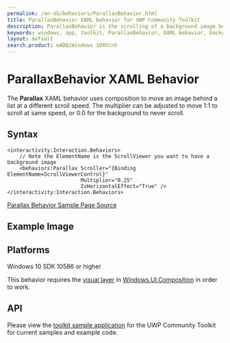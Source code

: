 ```yaml
---
permalink: /en-US/behaviors/ParallaxBehavior.html
title: ParallaxBehavior XAML behavior for UWP Community Toolkit
description: ParallaxBehavior is the scrolling of a background image behind a scrollview at a different speed than the list scrolls
keywords: windows, app, toolkit, ParallaxBehavior, XAML behavior, background image, custom scrolling behavior
layout: default
search.product: eADQiWindows 10XVcnh
---
```


# ParallaxBehavior XAML Behavior
The **Parallax** XAML behavior uses composition to move an image behind a list at a different scroll speed. The multiplier can be adjusted to move 1:1 to scroll at same speed, or 0.0 for the background to never scroll.


## Syntax
```xaml
<interactivity:Interaction.Behaviors>
	// Note the ElementName is the ScrollViewer you want to have a background image
    <behaviors:Parallax Scroller="{Binding ElementName=ScrollViewerControl}"
                        Multiplier="0.25"
                        IsHorizontalEffect="True" />
</interactivity:Interaction.Behaviors>
```

[Parallax Behavior Sample Page Source](https://github.com/Microsoft/UWPCommunityToolkit/tree/master/Microsoft.Toolkit.Uwp.SampleApp/SamplePages/ParallaxBehavior)

## Example Image


## Platforms

Windows 10 SDK 10586 or higher

This behavior requires the [visual layer](https://msdn.microsoft.com/en-us/windows/uwp/graphics/visual-layer) in [Windows.UI.Composition](https://msdn.microsoft.com/library/windows/apps/dn706878) in order to work.  

## API

Please view the [toolkit sample application](https://github.com/Microsoft/UWPCommunityToolkit/tree/master/Microsoft.Toolkit.Uwp.SampleApp) for the UWP Community Toolkit for current samples and example code.